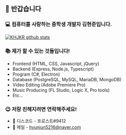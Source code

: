 ## 👋 반갑습니다

### 💻 컴퓨터를 사랑하는 중학생 개발자 김현준입니다.

[![KHJKR github stats](https://github-readme-stats.vercel.app/api?username=khjkr)](https://github.com/khjkr)

### 📚 제가 할 수 있는 것들입니다!
- Frontend (HTML, CSS, Javascript, jQuery)
- Backend (Express, Node.js, Typescript)
- Program (C#, Electron)
- Database (PostgreSQL, MySQL, MariaDB, MongoDB)
- Video Editing (Adobe Premiere Pro)
- Music Producing (FL Studio, Logic X, Pro tools)
- Etc...

### 😉 저랑 친해지려면 연락해주세요!
- 💬 디스코드 - 프로스트#9412
- 📧 메일 - hyunjun5216@naver.com
